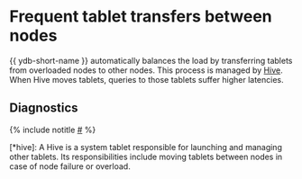 # Frequent tablet transfers between nodes

{{ ydb-short-name }} automatically balances the load by transferring tablets from overloaded nodes to other nodes. This process is managed by [Hive](*hive). When Hive moves tablets, queries to those tablets suffer higher latencies.

## Diagnostics

<!-- The include is added to allow partial overrides in overlays  -->
{% include notitle [#](_includes/tablets-moved.md) %}


[*hive]: A Hive is a system tablet responsible for launching and managing other tablets. Its responsibilities include moving tablets between nodes in case of node failure or overload.

